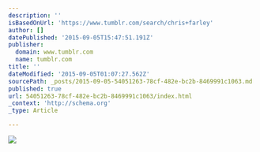 ```yaml
---
description: ''
isBasedOnUrl: 'https://www.tumblr.com/search/chris+farley'
author: []
datePublished: '2015-09-05T15:47:51.191Z'
publisher:
  domain: www.tumblr.com
  name: tumblr.com
title: ''
dateModified: '2015-09-05T01:07:27.562Z'
sourcePath: _posts/2015-09-05-54051263-78cf-482e-bc2b-8469991c1063.md
published: true
url: 54051263-78cf-482e-bc2b-8469991c1063/index.html
_context: 'http://schema.org'
_type: Article

---
```

![](https://38.media.tumblr.com/28b1c33a83f09f50061b99c9d7130f42/tumblr_nrv1kd81Vr1tiuo3to1_400.gif)